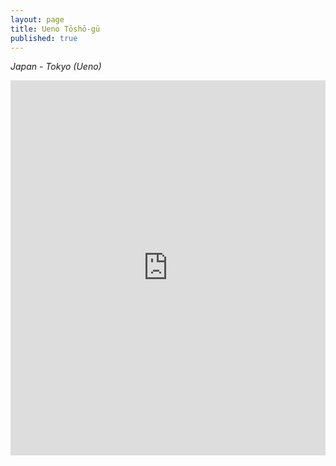 ```yaml
---
layout: page
title: Ueno Tōshō-gū
published: true
---
```

_Japan - Tokyo (Ueno)_

<div style="width: 100%"><iframe width="100%" height="600" src="https://maps.google.com/maps?width=100%&amp;height=600&amp;hl=en&amp;coord=35.7156453, 139.77130710000006&amp;q=1%20Grafton%20Street%2C%20Dublin%2C%20Ireland+(My%20Business%20Name)&amp;ie=UTF8&amp;t=&amp;z=16&amp;iwloc=B&amp;output=embed" frameborder="0" scrolling="no" marginheight="0" marginwidth="0"><a href="https://www.maps.ie/create-google-map/">Google map generator</a></iframe></div><br />
